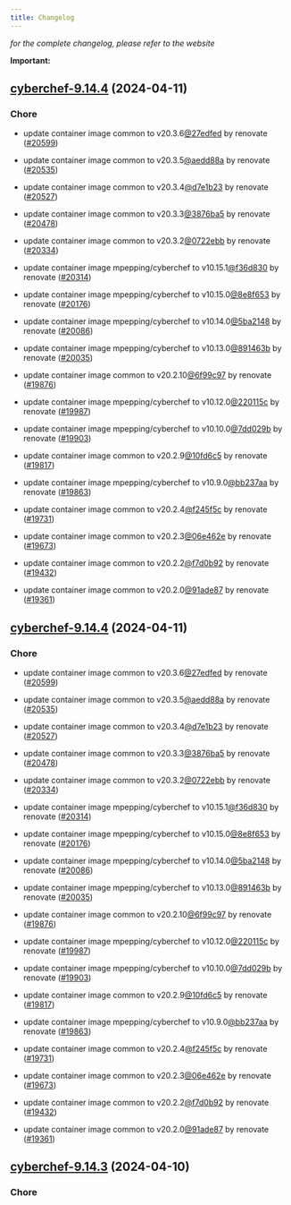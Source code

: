 ```yaml
---
title: Changelog
---
```



*for the complete changelog, please refer to the website*

**Important:**


## [cyberchef-9.14.4](https://github.com/truecharts/charts/compare/cyberchef-9.6.0...cyberchef-9.14.4) (2024-04-11)

### Chore



- update container image common to v20.3.6[@27edfed](https://github.com/27edfed) by renovate ([#20599](https://github.com/truecharts/charts/issues/20599))

- update container image common to v20.3.5[@aedd88a](https://github.com/aedd88a) by renovate ([#20535](https://github.com/truecharts/charts/issues/20535))

- update container image common to v20.3.4[@d7e1b23](https://github.com/d7e1b23) by renovate ([#20527](https://github.com/truecharts/charts/issues/20527))

- update container image common to v20.3.3[@3876ba5](https://github.com/3876ba5) by renovate ([#20478](https://github.com/truecharts/charts/issues/20478))

- update container image common to v20.3.2[@0722ebb](https://github.com/0722ebb) by renovate ([#20334](https://github.com/truecharts/charts/issues/20334))

- update container image mpepping/cyberchef to v10.15.1[@f36d830](https://github.com/f36d830) by renovate ([#20314](https://github.com/truecharts/charts/issues/20314))

- update container image mpepping/cyberchef to v10.15.0[@8e8f653](https://github.com/8e8f653) by renovate ([#20176](https://github.com/truecharts/charts/issues/20176))

- update container image mpepping/cyberchef to v10.14.0[@5ba2148](https://github.com/5ba2148) by renovate ([#20086](https://github.com/truecharts/charts/issues/20086))

- update container image mpepping/cyberchef to v10.13.0[@891463b](https://github.com/891463b) by renovate ([#20035](https://github.com/truecharts/charts/issues/20035))

- update container image common to v20.2.10[@6f99c97](https://github.com/6f99c97) by renovate ([#19876](https://github.com/truecharts/charts/issues/19876))

- update container image mpepping/cyberchef to v10.12.0[@220115c](https://github.com/220115c) by renovate ([#19987](https://github.com/truecharts/charts/issues/19987))

- update container image mpepping/cyberchef to v10.10.0[@7dd029b](https://github.com/7dd029b) by renovate ([#19903](https://github.com/truecharts/charts/issues/19903))

- update container image common to v20.2.9[@10fd6c5](https://github.com/10fd6c5) by renovate ([#19817](https://github.com/truecharts/charts/issues/19817))

- update container image mpepping/cyberchef to v10.9.0[@bb237aa](https://github.com/bb237aa) by renovate ([#19863](https://github.com/truecharts/charts/issues/19863))

- update container image common to v20.2.4[@f245f5c](https://github.com/f245f5c) by renovate ([#19731](https://github.com/truecharts/charts/issues/19731))

- update container image common to v20.2.3[@06e462e](https://github.com/06e462e) by renovate ([#19673](https://github.com/truecharts/charts/issues/19673))

- update container image common to v20.2.2[@f7d0b92](https://github.com/f7d0b92) by renovate ([#19432](https://github.com/truecharts/charts/issues/19432))

- update container image common to v20.2.0[@91ade87](https://github.com/91ade87) by renovate ([#19361](https://github.com/truecharts/charts/issues/19361))


## [cyberchef-9.14.4](https://github.com/truecharts/charts/compare/cyberchef-9.6.0...cyberchef-9.14.4) (2024-04-11)

### Chore



- update container image common to v20.3.6[@27edfed](https://github.com/27edfed) by renovate ([#20599](https://github.com/truecharts/charts/issues/20599))

- update container image common to v20.3.5[@aedd88a](https://github.com/aedd88a) by renovate ([#20535](https://github.com/truecharts/charts/issues/20535))

- update container image common to v20.3.4[@d7e1b23](https://github.com/d7e1b23) by renovate ([#20527](https://github.com/truecharts/charts/issues/20527))

- update container image common to v20.3.3[@3876ba5](https://github.com/3876ba5) by renovate ([#20478](https://github.com/truecharts/charts/issues/20478))

- update container image common to v20.3.2[@0722ebb](https://github.com/0722ebb) by renovate ([#20334](https://github.com/truecharts/charts/issues/20334))

- update container image mpepping/cyberchef to v10.15.1[@f36d830](https://github.com/f36d830) by renovate ([#20314](https://github.com/truecharts/charts/issues/20314))

- update container image mpepping/cyberchef to v10.15.0[@8e8f653](https://github.com/8e8f653) by renovate ([#20176](https://github.com/truecharts/charts/issues/20176))

- update container image mpepping/cyberchef to v10.14.0[@5ba2148](https://github.com/5ba2148) by renovate ([#20086](https://github.com/truecharts/charts/issues/20086))

- update container image mpepping/cyberchef to v10.13.0[@891463b](https://github.com/891463b) by renovate ([#20035](https://github.com/truecharts/charts/issues/20035))

- update container image common to v20.2.10[@6f99c97](https://github.com/6f99c97) by renovate ([#19876](https://github.com/truecharts/charts/issues/19876))

- update container image mpepping/cyberchef to v10.12.0[@220115c](https://github.com/220115c) by renovate ([#19987](https://github.com/truecharts/charts/issues/19987))

- update container image mpepping/cyberchef to v10.10.0[@7dd029b](https://github.com/7dd029b) by renovate ([#19903](https://github.com/truecharts/charts/issues/19903))

- update container image common to v20.2.9[@10fd6c5](https://github.com/10fd6c5) by renovate ([#19817](https://github.com/truecharts/charts/issues/19817))

- update container image mpepping/cyberchef to v10.9.0[@bb237aa](https://github.com/bb237aa) by renovate ([#19863](https://github.com/truecharts/charts/issues/19863))

- update container image common to v20.2.4[@f245f5c](https://github.com/f245f5c) by renovate ([#19731](https://github.com/truecharts/charts/issues/19731))

- update container image common to v20.2.3[@06e462e](https://github.com/06e462e) by renovate ([#19673](https://github.com/truecharts/charts/issues/19673))

- update container image common to v20.2.2[@f7d0b92](https://github.com/f7d0b92) by renovate ([#19432](https://github.com/truecharts/charts/issues/19432))

- update container image common to v20.2.0[@91ade87](https://github.com/91ade87) by renovate ([#19361](https://github.com/truecharts/charts/issues/19361))


## [cyberchef-9.14.3](https://github.com/truecharts/charts/compare/cyberchef-9.6.0...cyberchef-9.14.3) (2024-04-10)

### Chore
